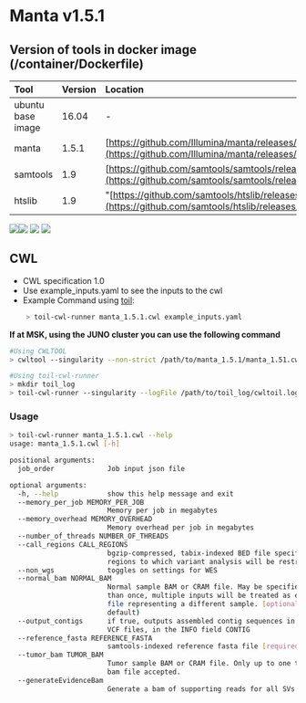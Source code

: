 # Manta v1.5.1

## Version of tools in docker image \(/container/Dockerfile\)

| Tool | Version | Location |
| :--- | :--- | :--- |
| ubuntu base image | 16.04 | - |
| manta | 1.5.1 | [https://github.com/Illumina/manta/releases/download/](https://github.com/Illumina/manta/releases/download/) |
| samtools | 1.9 | [https://github.com/samtools/samtools/releases/download/](https://github.com/samtools/samtools/releases/download/) |
| htslib | 1.9 | "[https://github.com/samtools/htslib/releases/download/](https://github.com/samtools/htslib/releases/download/) |

[![](https://images.microbadger.com/badges/image/mskaccess/manta:0.0.2.svg)](https://microbadger.com/images/mskaccess/manta:0.0.2)[![](https://images.microbadger.com/badges/version/mskaccess/manta:0.0.2.svg)](https://microbadger.com/images/mskaccess/manta:0.0.2) [![](https://images.microbadger.com/badges/commit/mskaccess/manta:0.0.2.svg)](https://microbadger.com/images/mskaccess/manta:0.0.2) [![](https://images.microbadger.com/badges/license/mskaccess/manta:0.0.2.svg)](https://microbadger.com/images/mskaccess/manta:0.0.2)

## CWL

* CWL specification 1.0
* Use example\_inputs.yaml to see the inputs to the cwl
* Example Command using [toil](https://toil.readthedocs.io):

```bash
    > toil-cwl-runner manta_1.5.1.cwl example_inputs.yaml
```

**If at MSK, using the JUNO cluster you can use the following command**

```bash
#Using CWLTOOL
> cwltool --singularity --non-strict /path/to/manta_1.5.1/manta_1.51.cwl /path/to/inputs.yaml

#Using toil-cwl-runner
> mkdir toil_log
> toil-cwl-runner --singularity --logFile /path/to/toil_log/cwltoil.log  --jobStore /path/to/jobStore --batchSystem lsf --workDir /path/to =toil_log --outdir . --writeLogs /path/to/toil_log --logLevel DEBUG --stats --retryCount 2 --disableCaching --maxLogFileSize 20000000000 /path/to/manta_1.5.1/manta.1.5.1.cwl /path/to/inputs.yaml > toil.stdout 2> toil.stderr &
```

### Usage

```bash
> toil-cwl-runner manta_1.5.1.cwl --help
usage: manta_1.5.1.cwl [-h]

positional arguments:
  job_order             Job input json file

optional arguments:
  -h, --help            show this help message and exit
  --memory_per_job MEMORY_PER_JOB
                        Memory per job in megabytes
  --memory_overhead MEMORY_OVERHEAD
                        Memory overhead per job in megabytes
  --number_of_threads NUMBER_OF_THREADS
  --call_regions CALL_REGIONS
                        bgzip-compressed, tabix-indexed BED file specifiying
                        regions to which variant analysis will be restricted
  --non_wgs             toggles on settings for WES
  --normal_bam NORMAL_BAM
                        Normal sample BAM or CRAM file. May be specified more
                        than once, multiple inputs will be treated as each BAM
                        file representing a different sample. [optional] (no
                        default)
  --output_contigs      if true, outputs assembled contig sequences in final
                        VCF files, in the INFO field CONTIG
  --reference_fasta REFERENCE_FASTA
                        samtools-indexed reference fasta file [required]
  --tumor_bam TUMOR_BAM
                        Tumor sample BAM or CRAM file. Only up to one tumor
                        bam file accepted.
  --generateEvidenceBam
                        Generate a bam of supporting reads for all SVs
```

